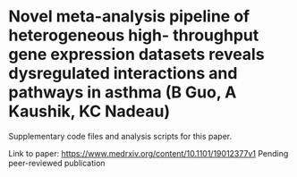 # Novel meta-analysis pipeline of heterogeneous high- throughput gene expression datasets reveals dysregulated interactions and pathways in asthma (B Guo, A Kaushik, KC Nadeau)

Supplementary code files and analysis scripts for this paper.

Link to paper: https://www.medrxiv.org/content/10.1101/19012377v1
Pending peer-reviewed publication

